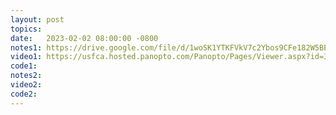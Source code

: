 ```yaml
---
layout: post
topics: 
date:   2023-02-02 08:00:00 -0800
notes1: https://drive.google.com/file/d/1woSK1YTKFVkV7c2Ybos9CFe182W5BEMm/view?usp=share_link
video1: https://usfca.hosted.panopto.com/Panopto/Pages/Viewer.aspx?id=37cc968c-e281-4971-a974-af93011bd820
code1:
notes2: 
video2: 
code2:
---
```

